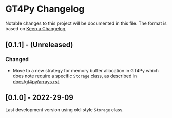 # GT4Py Changelog

Notable changes to this project will be documented in this file. The format is based on [Keep a Changelog](https://keepachangelog.com/en/1.0.0/),

## [0.1.1] - (Unreleased)

### Changed
- Move to a new strategy for memory buffer allocation in GT4Py which does note require a specific `Storage` class, as described in [docs/gt4py/arrays.rst](docs/gt4py/arrays.rst).


## [0.1.0] - 2022-29-09

Last development version using old-style `Storage` class.
